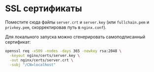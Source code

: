 # SSL сертификаты

Поместите сюда файлы `server.crt` и `server.key` (или `fullchain.pem` и `privkey.pem`, скорректировав путь в `nginx.conf`).

Для локального запуска можно сгенерировать самоподписанный сертификат:

```bash
openssl req -x509 -nodes -days 365 -newkey rsa:2048 \
  -keyout nginx/certs/server.key \
  -out nginx/certs/server.crt \
  -subj "/CN=localhost"
```
